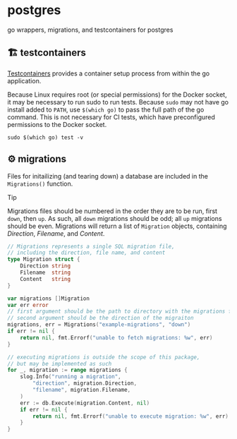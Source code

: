 # postgres
go wrappers, migrations, and testcontainers for postgres

## 🏗️ testcontainers
[Testcontainers](https://testcontainers.com/guides/getting-started-with-testcontainers-for-go/) provides a container setup process from within the go application.

Because Linux requires root (or special permissions) for the Docker socket, it may be necessary to run sudo to run tests. Because `sudo` may not have go install added to `PATH`, use `$(which go)` to pass the full path of the go command. This is not necessary for CI tests, which have preconfigured permissions to the Docker socket.
```shell
sudo $(which go) test -v
```

## ⚙️ migrations
Files for initailizing (and tearing down) a database are included in the `Migrations()` function.

> [!TIP]
> Migrations files should be numbered in the order they are to be run, first `down`, then `up`. As such, all `down` migrations should be odd; all `up` migrations should be even. Migrations will return a list of `Migration` objects, containing _Direction_, _Filename_, and _Content_.

```go
// Migrations represents a single SQL migration file,
// including the direction, file name, and content
type Migration struct {
    Direction string
    Filename  string
    Content   string
}

var migrations []Migration
var err error
// first argument should be the path to directory with the migrations files,
// second argument should be the direction of the migraiton
migrations, err = Migrations("example-migrations", "down")
if err != nil {
    return nil, fmt.Errorf("unable to fetch migrations: %w", err)
}

// executing migrations is outside the scope of this package,
// but may be implemented as such
for _, migration := range migrations {
    slog.Info("running a migration",
        "direction", migration.Direction,
        "filename", migration.Filename,
    )
    err := db.Execute(migration.Content, nil)
    if err != nil {
        return nil, fmt.Errorf("unable to execute migration: %w", err)
    }
}
```
